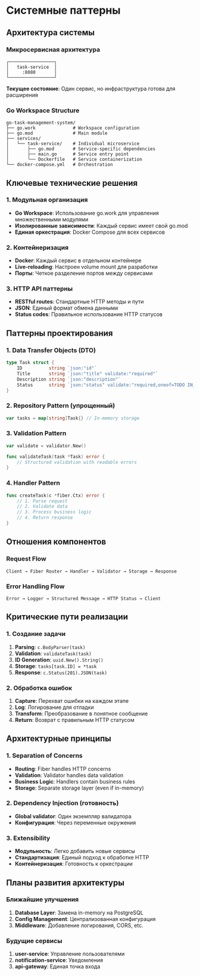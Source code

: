 # Системные паттерны

## Архитектура системы

### Микросервисная архитектура
```
┌─────────────────┐
│   task-service  │
│     :8080       │
└─────────────────┘
```

**Текущее состояние**: Один сервис, но инфраструктура готова для расширения

### Go Workspace Structure
```
go-task-management-system/
├── go.work              # Workspace configuration
├── go.mod               # Main module
├── services/
│   └── task-service/    # Individual microservice
│       ├── go.mod       # Service-specific dependencies
│       ├── main.go      # Service entry point
│       └── Dockerfile   # Service containerization
└── docker-compose.yml   # Orchestration
```

## Ключевые технические решения

### 1. Модульная организация
- **Go Workspace**: Использование go.work для управления множественными модулями
- **Изолированные зависимости**: Каждый сервис имеет свой go.mod
- **Единая оркестрация**: Docker Compose для всех сервисов

### 2. Контейнеризация
- **Docker**: Каждый сервис в отдельном контейнере
- **Live-reloading**: Настроен volume mount для разработки
- **Порты**: Четкое разделение портов между сервисами

### 3. HTTP API паттерны
- **RESTful routes**: Стандартные HTTP методы и пути
- **JSON**: Единый формат обмена данными
- **Status codes**: Правильное использование HTTP статусов

## Паттерны проектирования

### 1. Data Transfer Objects (DTO)
```go
type Task struct {
    ID          string `json:"id"`
    Title       string `json:"title" validate:"required"`
    Description string `json:"description"`
    Status      string `json:"status" validate:"required,oneof=TODO IN_PROGRESS DONE"`
}
```

### 2. Repository Pattern (упрощенный)
```go
var tasks = map[string]Task{} // In-memory storage
```

### 3. Validation Pattern
```go
var validate = validator.New()

func validateTask(task *Task) error {
    // Structured validation with readable errors
}
```

### 4. Handler Pattern
```go
func createTask(c *fiber.Ctx) error {
    // 1. Parse request
    // 2. Validate data
    // 3. Process business logic
    // 4. Return response
}
```

## Отношения компонентов

### Request Flow
```
Client → Fiber Router → Handler → Validator → Storage → Response
```

### Error Handling Flow
```
Error → Logger → Structured Message → HTTP Status → Client
```

## Критические пути реализации

### 1. Создание задачи
1. **Parsing**: `c.BodyParser(task)`
2. **Validation**: `validateTask(task)`
3. **ID Generation**: `uuid.New().String()`
4. **Storage**: `tasks[task.ID] = *task`
5. **Response**: `c.Status(201).JSON(task)`

### 2. Обработка ошибок
1. **Capture**: Перехват ошибки на каждом этапе
2. **Log**: Логирование для отладки
3. **Transform**: Преобразование в понятное сообщение
4. **Return**: Возврат с правильным HTTP статусом

## Архитектурные принципы

### 1. Separation of Concerns
- **Routing**: Fiber handles HTTP concerns
- **Validation**: Validator handles data validation
- **Business Logic**: Handlers contain business rules
- **Storage**: Separate storage layer (even if in-memory)

### 2. Dependency Injection (готовность)
- **Global validator**: Один экземпляр валидатора
- **Конфигурация**: Через переменные окружения

### 3. Extensibility
- **Модульность**: Легко добавить новые сервисы
- **Стандартизация**: Единый подход к обработке HTTP
- **Контейнеризация**: Готовность к оркестрации

## Планы развития архитектуры

### Ближайшие улучшения
1. **Database Layer**: Замена in-memory на PostgreSQL
2. **Config Management**: Централизованная конфигурация
3. **Middleware**: Добавление логирования, CORS, etc.

### Будущие сервисы
1. **user-service**: Управление пользователями
2. **notification-service**: Уведомления
3. **api-gateway**: Единая точка входа 